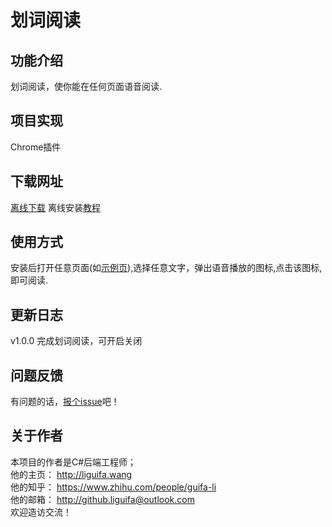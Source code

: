 # 划词阅读

## 功能介绍

划词阅读，使你能在任何页面语音阅读.

## 项目实现

Chrome插件

## 下载网址

<a href="http://pan.baidu.com/s/1kU9RBpX" target="_blank">离线下载</a> 离线安装<a href="http://jingyan.baidu.com/article/359911f55e3a7557ff030670.html" target="_blank">教程</a>

## 使用方式

安装后打开任意页面(如<a href="http://www.cnblogs.com/artech/p/asp-net-core-config-01.html" target="_blank">示例页</a>),选择任意文字，弹出语音播放的图标,点击该图标,即可阅读.

## 更新日志

v1.0.0 完成划词阅读，可开启关闭

## 问题反馈

有问题的话，<a href="https://github.com/liguifa/MarkWordRead/issues/new">报个issue</a>吧！

## 关于作者

本项目的作者是C#后端工程师；  
他的主页： http://liguifa.wang  
他的知乎： https://www.zhihu.com/people/guifa-li  
他的邮箱： http://github.liguifa@outlook.com 
<br />欢迎造访交流！
